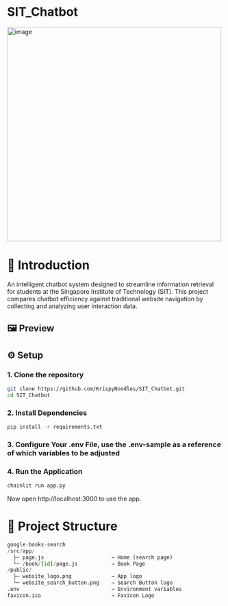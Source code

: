# SIT_Chatbot
<img src="https://github.com/user-attachments/assets/02669964-06f3-4ee4-9f02-b29e5ba4b466" alt="image" width="500"/>

# 📂 Introduction

An intelligent chatbot system designed to streamline information retrieval for students at the Singapore Institute of Technology (SIT). This project compares chatbot efficiency against traditional website navigation by collecting and analyzing user interaction data.

## 🖼️ Preview


## ⚙️ Setup
### 1. Clone the repository

``` bash
git clone https://github.com/KrispyNoodles/SIT_Chatbot.git
cd SIT_Chatbot
```

### 2. Install Dependencies

``` bash
pip install -r requirements.txt
```

### 3. Configure Your .env File, use the .env-sample as a reference of which variables to be adjusted

### 4. Run the Application

``` bash
chainlit run app.py
```

Now open http://localhost:3000 to use the app.


# 📁 Project Structure
``` Python
google-books-search
/src/app/
  ├─ page.js                      → Home (search page)
  └─ /book/[id]/page.js           → Book Page
/public/
  ├─ website_logo.png             → App logo
  └─ website_search_button.png    → Search Button logo
.env                              → Environment variables
favicon.ico                       → Favicon Logo
```
